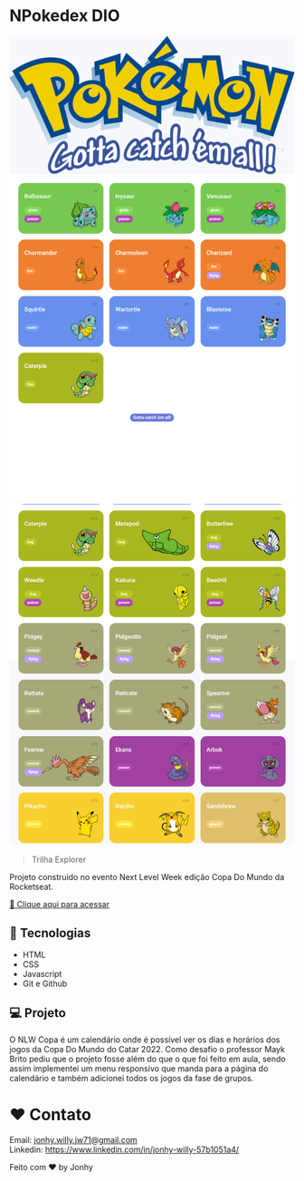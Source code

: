 # NPokedex DIO

![preview](./.github/preview1.png)
![preview](./.github/preview2.png)

> Trilha Explorer

Projeto construído no evento Next Level Week edição Copa Do Mundo da Rocketseat.

[ 🔗 Clique aqui para acessar](https://projeto-nlw-copa-rocketseat-se2n.vercel.app/)

## 🚀 Tecnologias

- HTML
- CSS
- Javascript
- Git e Github

## 💻 Projeto

O NLW Copa é um calendário onde é possível ver os dias e horários dos jogos da Copa Do Mundo do Catar 2022. Como desafio o professor Mayk Brito pediu que o projeto fosse além do que o que foi feito em aula, sendo assim implementei um menu responsivo que manda para a página do calendário e também adicionei todos os jogos da fase de grupos.

# ❤ Contato

Email: jonhy.willy.jw71@gmail.com <br>
Linkedin: https://www.linkedin.com/in/jonhy-willy-57b1051a4/

Feito com ♥ by Jonhy

